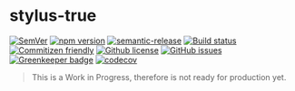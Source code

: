 # stylus-true

[![SemVer](https://img.shields.io/github/tag/ghaschel/stylus-true.svg)](https://img.shields.io/github/tag/ghaschel/stylus-true.svg)
[![npm version](https://img.shields.io/npm/v/stylus-true.svg?maxAge=2592000)](https://www.npmjs.com/package/stylus-true)
[![semantic-release](https://img.shields.io/badge/%20%20%F0%9F%93%A6%F0%9F%9A%80-semantic--release-e10079.svg)](https://github.com/semantic-release/semantic-release)
[![Build status](https://travis-ci.org/ghaschel/stylus-true.svg?branch=master)](https://travis-ci.org/ghaschel/stylus-true.svg?branch=master)
[![Commitizen friendly](https://img.shields.io/badge/commitizen-friendly-brightgreen.svg)](http://commitizen.github.io/cz-cli/)
[![Github license](https://img.shields.io/badge/License-BSD%203--Clause-blue.svg)](https://opensource.org/licenses/BSD-3-Clause)
[![GitHub issues](https://img.shields.io/github/issues/ghaschel/stylus-true.svg)](https://github.com/ghaschel/vscode-angular-html/issues) [![Greenkeeper badge](https://badges.greenkeeper.io/ghaschel/stylus-true.svg)](https://greenkeeper.io/)
[![codecov](https://codecov.io/gh/ghaschel/stylus-true/branch/master/graph/badge.svg)](https://codecov.io/gh/ghaschel/stylus-true)

> This is a Work in Progress, therefore is not ready for production yet.
